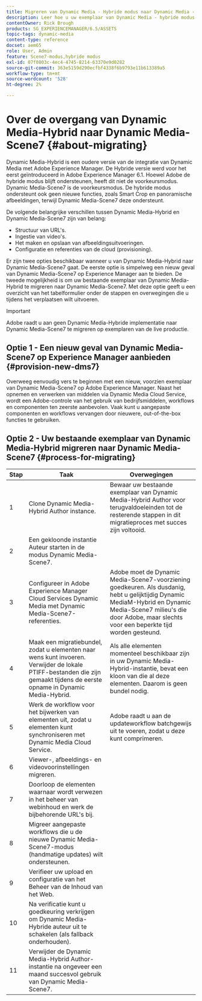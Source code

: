 ```yaml
---
title: Migreren van Dynamic Media - Hybride modus naar Dynamic Media - S7 modus
description: Leer hoe u uw exemplaar van Dynamic Media - hybride modus naar de modus Dynamic Media - S7 kunt migreren
contentOwner: Rick Brough
products: SG_EXPERIENCEMANAGER/6.5/ASSETS
topic-tags: dynamic-media
content-type: reference
docset: aem65
role: User, Admin
feature: Scene7-modus,hybride modus
exl-id: 07f0803c-4ec4-4745-8214-63370e9d0282
source-git-commit: 363e5159d290ecfbf4338f6b9793e11b613389a5
workflow-type: tm+mt
source-wordcount: '528'
ht-degree: 2%

---
```


# Over de overgang van Dynamic Media-Hybrid naar Dynamic Media-Scene7 {#about-migrating}

Dynamic Media-Hybrid is een oudere versie van de integratie van Dynamic Media met Adobe Experience Manager. De Hybride versie werd voor het eerst geïntroduceerd in Adobe Experience Manager 6.1. Hoewel Adobe de hybride modus blijft ondersteunen, heeft dit niet de voorkeursmodus. Dynamic Media-Scene7 is de voorkeursmodus. De hybride modus ondersteunt ook geen nieuwe functies, zoals Smart Crop en panoramische afbeeldingen, terwijl Dynamic Media-Scene7 deze ondersteunt.

De volgende belangrijke verschillen tussen Dynamic Media-Hybrid en Dynamic Media-Scene7 zijn van belang:

* Structuur van URL&#39;s.
* Ingestie van video&#39;s.
* Het maken en opslaan van afbeeldingsuitvoeringen.
* Configuratie en referenties van de cloud (provisioning).

Er zijn twee opties beschikbaar wanneer u van Dynamic Media-Hybrid naar Dynamic Media-Scene7 gaat. De eerste optie is simpelweg een nieuw geval van Dynamic Media-Scene7 op Experience Manager aan te bieden. De tweede mogelijkheid is om uw bestaande exemplaar van Dynamic Media-Hybrid te migreren naar Dynamic Media-Scene7. Met deze optie geeft u een overzicht van het tabelformulier onder de stappen en overwegingen die u tijdens het verplaatsen wilt uitvoeren.

>[!IMPORTANT]
>
>Adobe raadt u aan geen Dynamic Media-Hybride implementatie naar Dynamic Media-Scene7 te migreren op exemplaren van de live productie.

## Optie 1 - Een nieuw geval van Dynamic Media-Scene7 op Experience Manager aanbieden {#provision-new-dms7}

Overweeg eenvoudig vers te beginnen met een nieuw, voorzien exemplaar van Dynamic Media-Scene7 op Adobe Experience Manager. Naast het opnemen en verwerken van middelen via Dynamic Media Cloud Service, wordt een Adobe-controle van het gebruik van bedrijfsmiddelen, workflows en componenten ten zeerste aanbevolen. Vaak kunt u aangepaste componenten en workflows vervangen door nieuwere, out-of-the-box functies te gebruiken.

## Optie 2 - Uw bestaande exemplaar van Dynamic Media-Hybrid migreren naar Dynamic Media-Scene7 {#process-for-migrating}

| Stap | Taak | Overwegingen |
|---|---|---|
| 1 | Clone Dynamic Media-Hybrid Author instance. | Bewaar uw bestaande exemplaar van Dynamic Media-Hybrid Author voor terugvaldoeleinden tot de resterende stappen in dit migratieproces met succes zijn voltooid. |
| 2 | Een gekloonde instantie Auteur starten in de modus Dynamic Media-Scene7. |  |
| 3 | Configureer in Adobe Experience Manager Cloud Services Dynamic Media met Dynamic Media-Scene7-referenties. | Adobe moet de Dynamic Media-Scene7-voorziening goedkeuren. Als dusdanig, hebt u gelijktijdig Dynamic MediaM-Hybrid en Dynamic Media-Scene7 milieu&#39;s die door Adobe, maar slechts voor een beperkte tijd worden gesteund. |
| 4 | Maak een migratiebundel, zodat u elementen naar wens kunt invoeren.<br>Verwijder de lokale PTIFF-bestanden die zijn gemaakt tijdens de eerste opname in Dynamic Media-Hybrid. | Als alle elementen momenteel beschikbaar zijn in uw Dynamic Media-Hybrid-instantie, bevat een kloon van die al deze elementen. Daarom is geen bundel nodig. |
| 5 | Werk de workflow voor het bijwerken van elementen uit, zodat u elementen kunt synchroniseren met Dynamic Media Cloud Service. | Adobe raadt u aan de updateworkflow batchgewijs uit te voeren, zodat u deze kunt comprimeren. |
| 6 | Viewer-, afbeeldings- en videovoorinstellingen migreren. |  |
| 7 | Doorloop de elementen waarnaar wordt verwezen in het beheer van webinhoud en werk de bijbehorende URL&#39;s bij. |  |
| 8 | Migreer aangepaste workflows die u de nieuwe Dynamic Media-Scene7-modus (handmatige updates) wilt ondersteunen. |  |
| 9 | Verifieer uw upload en configuratie van het Beheer van de Inhoud van het Web. |  |
| 10 | Na verificatie kunt u goedkeuring verkrijgen om Dynamic Media-Hybride auteur uit te schakelen (als fallback onderhouden). |  |
| 11 | Verwijder de Dynamic Media-Hybrid Author-instantie na ongeveer een maand succesvol gebruik van Dynamic Media-Scene7. |  |
